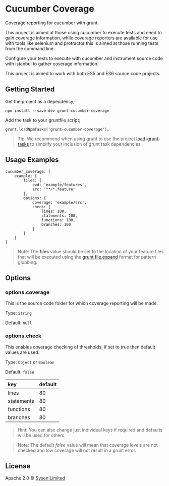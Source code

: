 # Cucumber Coverage

Coverage reporting for cucumber with grunt.

This project is aimed at those using cucumber to execute tests and need to gain coverage information,
while coverage reporters are available for use with tools like selenium and protractor this is aimed at those running tests from the command line.

Configure your tests to execute with cucumber and instrument source code with istanbul to gather coverage information.

This project is aimed to work with both ES5 and ES6 source code projects.

## Getting Started

Get the project as a dependency;

```
npm install --save-dev grunt-cucumber-coverage
```

Add the task to your gruntfile script;

```
grunt.loadNpmTasks('grunt-cucumber-coverage');
```

> Tip: We recommend when using grunt to use the project [load-grunt-tasks](https://www.github.com/sindresorhus/load-grunt-tasks) to simplify your inclusion of grunt task dependencies.

## Usage Examples

```
cucumber_coverage: {
    example: {
        files: {
            cwd: 'example/features',
            src: '**/*.feature'
        },
        options: {
            coverage: 'example/src',
            check: {
                lines: 100,
                statements: 100,
                functions: 100,
                branches: 100
            }
        }
    }
}
```

> Note: The **files** value should be set to the location of your feature files that will be executed using the [grunt.file.expand](http://gruntjs.com/api/grunt.file#globbing-patterns) format for pattern globbing.

## Options

### options.coverage
This is the source code folder for which coverage reporting will be made.

Type: `String`

Default: `null`

### options.check
This enables coverage checking of thresholds, if set to true then default values are used.

Type: `Object` or `Boolean`

Default: `false`

| key | default |
| :--- | :--- |
| lines | 80 |
| statements | 80 |
| functions | 80 |
| branches | 80 |

> Hint: You can also change just individual keys if required and defaults will be used for others.

> Note: The default *false* value will mean that coverage levels are not checked and low coverage will not result in a grunt error.

## License

Apache 2.0 © [Sysen Limited](http://www.sysen.co.uk)

